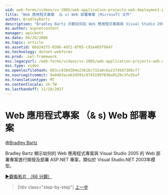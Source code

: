 ```yaml
---
uid: web-forms/videos/vs-2005/web-application-projects-web-deployment-projects
title: "Web 應用程式專案 （& s) Web 部署專案 |Microsoft 文件"
author: BradleyBartz
description: "Bradley Bartz 示範如何在 Web 應用程式專案與 Visual Studio 2005 的 Web 部署專案進行開發及部署 ASP.NET 專案 simila..."
ms.author: aspnetcontent
manager: wpickett
ms.date: 04/20/2006
ms.topic: article
ms.assetid: 66d242f5-0306-4df2-8f05-c93e405f9847
ms.technology: dotnet-webforms
ms.prod: .net-framework
msc.legacyurl: /web-forms/videos/vs-2005/web-application-projects-web-deployment-projects
msc.type: video
ms.openlocfilehash: 683cc930d304e2361bc732a8c6a2374587366cf7
ms.sourcegitcommit: 9a9483aceb34591c97451997036a9120c3fe2baf
ms.translationtype: MT
ms.contentlocale: zh-TW
ms.lasthandoff: 11/10/2017
---
```

<a name="web-application-projects--web-deployment-projects"></a>Web 應用程式專案 （& s) Web 部署專案
====================
由[Bradley Bartz](https://github.com/BradleyBartz)

Bradley Bartz 顯示如何的 Web 應用程式專案與 Visual Studio 2005 的 Web 部署專案進行開發及部署 ASP.NET 專案，類似於 Visual Studio.NET 2003年模型。

[&#9654;觀看影片 （66 分鐘）](https://channel9.msdn.com/Blogs/ASP-NET-Site-Videos/web-application-projects-web-deployment-projects)

>[!div class="step-by-step"]
[上一步](web-deployment-projects.md)
